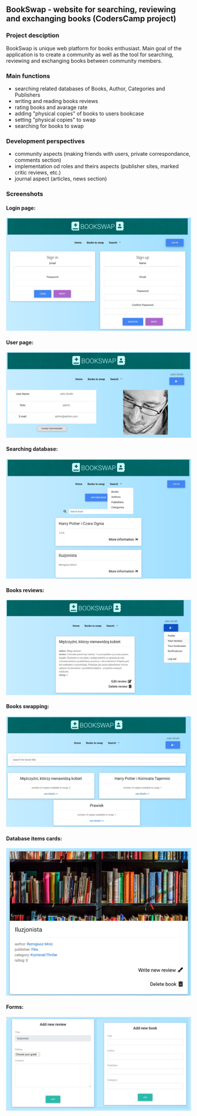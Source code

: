 ﻿## BookSwap - website for searching, reviewing and exchanging books (CodersCamp project)

### Project desciption
BookSwap is unique web platform for books enthusiast. Main goal of the application is to create a community as well as the tool for searching, reviewing and exchanging books between community members.

### Main functions
-   searching related databases of Books, Author, Categories and Publishers
-   writing and reading books reviews
-   rating books and avarage rate
-   adding "physical copies" of books to users bookcase 
-   setting "physical copies" to swap
-   searching for books to swap

### Development perspectives
-   community aspects (making friends with users, private correspondance, comments section)
-   implementation od roles and theirs aspects (publisher sites, marked critic reviews, etc.)
-   journal aspect (articles, news section)


### Screenshots
#### Login page:
![Login page](/client/public/samples/login.jpg)

#### User page:
![User page](/client/public/samples/user.jpg)

#### Searching database:
![Searching database](/client/public/samples/books.jpg)

#### Books reviews:
![Books reviews](/client/public/samples/reviews.jpg)

#### Books swapping:
![Books swapping](/client/public/samples/booksToSwap.jpg)

#### Database items cards:
![Database items cards](/client/public/samples/book.jpg)

#### Forms:
![Forms](/client/public/samples/forms.jpg)
